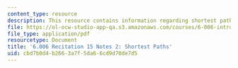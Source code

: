 ```yaml
---
content_type: resource
description: This resource contains information regarding shortest paths.
file: https://ol-ocw-studio-app-qa.s3.amazonaws.com/courses/6-006-introduction-to-algorithms-fall-2011/cbd7b0d4b2663a7f5da66cd9d70de7d5_MIT6_006F11_rec15_alt.pdf
file_type: application/pdf
resourcetype: Document
title: '6.006 Recitation 15 Notes 2: Shortest Paths'
uid: cbd7b0d4-b266-3a7f-5da6-6cd9d70de7d5
---
```

